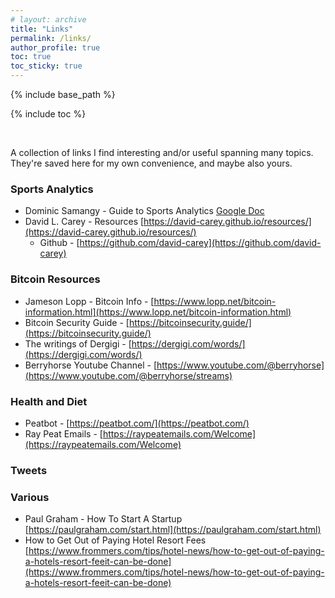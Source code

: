 ```yaml
---
# layout: archive
title: "Links"
permalink: /links/
author_profile: true
toc: true
toc_sticky: true
---
```

{% include base_path %}

{% include toc %}

<br>

A collection of links I find interesting and/or useful spanning many topics. They're saved here for my own convenience, and maybe also yours. 

### Sports Analytics

* Dominic Samangy - Guide to Sports Analytics [Google Doc](https://docs.google.com/spreadsheets/u/0/d/1LPe8xYduoep9qCrNzBGdJHaHZ8dnmdHNnu7UXZKzawU/htmlview#)
* David L. Carey - Resources [https://david-carey.github.io/resources/](https://david-carey.github.io/resources/)
    * Github - [https://github.com/david-carey](https://github.com/david-carey)

### Bitcoin Resources

* Jameson Lopp - Bitcoin Info - [https://www.lopp.net/bitcoin-information.html](https://www.lopp.net/bitcoin-information.html)
* Bitcoin Security Guide - [https://bitcoinsecurity.guide/](https://bitcoinsecurity.guide/)
* The writings of Dergigi - [https://dergigi.com/words/](https://dergigi.com/words/)
* Berryhorse Youtube Channel - [https://www.youtube.com/@berryhorse](https://www.youtube.com/@berryhorse/streams)

### Health and Diet

* Peatbot - [https://peatbot.com/](https://peatbot.com/)
* Ray Peat Emails - [https://raypeatemails.com/Welcome](https://raypeatemails.com/Welcome)

### Tweets

### Various

* Paul Graham - How To Start A Startup [https://paulgraham.com/start.html](https://paulgraham.com/start.html)
* How to Get Out of Paying Hotel Resort Fees [https://www.frommers.com/tips/hotel-news/how-to-get-out-of-paying-a-hotels-resort-feeit-can-be-done](https://www.frommers.com/tips/hotel-news/how-to-get-out-of-paying-a-hotels-resort-feeit-can-be-done)
